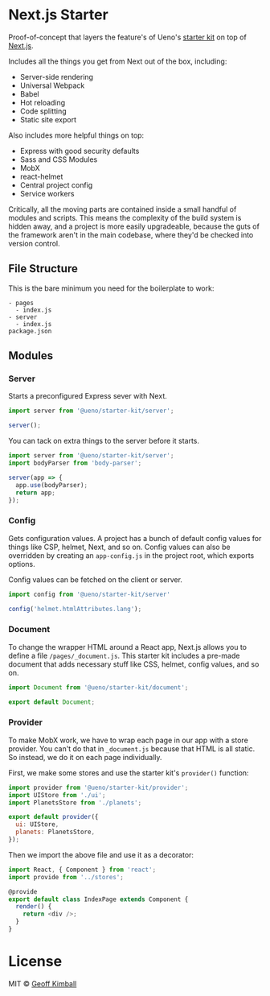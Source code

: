 # Next.js Starter

Proof-of-concept that layers the feature's of Ueno's [starter kit](https://github.com/ueno-llc/starter-kit-universally) on top of [Next.js](https://github.com/zeit/next.js).

Includes all the things you get from Next out of the box, including:

- Server-side rendering
- Universal Webpack
- Babel
- Hot reloading
- Code splitting
- Static site export

Also includes more helpful things on top:

- Express with good security defaults
- Sass and CSS Modules
- MobX
- react-helmet
- Central project config
- Service workers

Critically, all the moving parts are contained inside a small handful of modules and scripts. This means the complexity of the build system is hidden away, and a project is more easily upgradeable, because the guts of the framework aren't in the main codebase, where they'd be checked into version control.

## File Structure

This is the bare minimum you need for the boilerplate to work:

```
- pages
  - index.js
- server
  - index.js
package.json
```

## Modules

### Server

Starts a preconfigured Express sever with Next.

```js
import server from '@ueno/starter-kit/server';

server();
```

You can tack on extra things to the server before it starts.

```js
import server from '@ueno/starter-kit/server';
import bodyParser from 'body-parser';

server(app => {
  app.use(bodyParser);
  return app;
});
```

### Config

Gets configuration values. A project has a bunch of default config values for things like CSP, helmet, Next, and so on. Config values can also be overridden by creating an `app-config.js` in the project root, which exports options.

Config values can be fetched on the client or server.

```js
import config from '@ueno/starter-kit/server'

config('helmet.htmlAttributes.lang');
```

### Document

To change the wrapper HTML around a React app, Next.js allows you to define a file `/pages/_document.js`. This starter kit includes a pre-made document that adds necessary stuff like CSS, helmet, config values, and so on.

```js
import Document from '@ueno/starter-kit/document';

export default Document;
```

### Provider

To make MobX work, we have to wrap each page in our app with a store provider. You can't do that in `_document.js` because that HTML is all static. So instead, we do it on each page individually.

First, we make some stores and use the starter kit's `provider()` function:

```js
import provider from '@ueno/starter-kit/provider';
import UIStore from './ui';
import PlanetsStore from './planets';

export default provider({
  ui: UIStore,
  planets: PlanetsStore,
});
```

Then we import the above file and use it as a decorator:

```js
import React, { Component } from 'react';
import provide from '../stores';

@provide
export default class IndexPage extends Component {
  render() {
    return <div />;
  }
}
```

# License

MIT &copy; [Geoff Kimball](http://geoffkimball.com)
